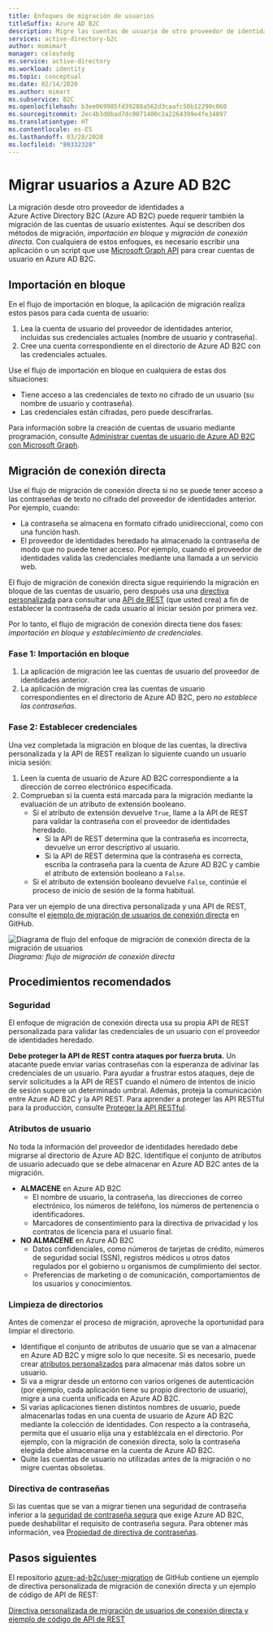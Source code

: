 ```yaml
---
title: Enfoques de migración de usuarios
titleSuffix: Azure AD B2C
description: Migre las cuentas de usuario de otro proveedor de identidades a Azure AD B2C con los métodos de importación en bloque o de migración de conexión directa.
services: active-directory-b2c
author: msmimart
manager: celestedg
ms.service: active-directory
ms.workload: identity
ms.topic: conceptual
ms.date: 02/14/2020
ms.author: mimart
ms.subservice: B2C
ms.openlocfilehash: b3ee069985fd39288a562d3caafc50b12290c060
ms.sourcegitcommit: 2ec4b3d0bad7dc0071400c2a2264399e4fe34897
ms.translationtype: HT
ms.contentlocale: es-ES
ms.lasthandoff: 03/28/2020
ms.locfileid: "80332328"
---
```

# <a name="migrate-users-to-azure-ad-b2c"></a>Migrar usuarios a Azure AD B2C

La migración desde otro proveedor de identidades a Azure Active Directory B2C (Azure AD B2C) puede requerir también la migración de las cuentas de usuario existentes. Aquí se describen dos métodos de migración, *importación en bloque* y *migración de conexión directa*. Con cualquiera de estos enfoques, es necesario escribir una aplicación o un script que use [Microsoft Graph API](manage-user-accounts-graph-api.md) para crear cuentas de usuario en Azure AD B2C.

## <a name="bulk-import"></a>Importación en bloque

En el flujo de importación en bloque, la aplicación de migración realiza estos pasos para cada cuenta de usuario:

1. Lea la cuenta de usuario del proveedor de identidades anterior, incluidas sus credenciales actuales (nombre de usuario y contraseña).
1. Cree una cuenta correspondiente en el directorio de Azure AD B2C con las credenciales actuales.

Use el flujo de importación en bloque en cualquiera de estas dos situaciones:

- Tiene acceso a las credenciales de texto no cifrado de un usuario (su nombre de usuario y contraseña).
- Las credenciales están cifradas, pero puede descifrarlas.

Para información sobre la creación de cuentas de usuario mediante programación, consulte [Administrar cuentas de usuario de Azure AD B2C con Microsoft Graph](manage-user-accounts-graph-api.md).

## <a name="seamless-migration"></a>Migración de conexión directa

Use el flujo de migración de conexión directa si no se puede tener acceso a las contraseñas de texto no cifrado del proveedor de identidades anterior. Por ejemplo, cuando:

- La contraseña se almacena en formato cifrado unidireccional, como con una función hash.
- El proveedor de identidades heredado ha almacenado la contraseña de modo que no puede tener acceso. Por ejemplo, cuando el proveedor de identidades valida las credenciales mediante una llamada a un servicio web.

El flujo de migración de conexión directa sigue requiriendo la migración en bloque de las cuentas de usuario, pero después usa una [directiva personalizada](custom-policy-get-started.md) para consultar una [API de REST](custom-policy-rest-api-intro.md) (que usted crea) a fin de establecer la contraseña de cada usuario al iniciar sesión por primera vez.

Por lo tanto, el flujo de migración de conexión directa tiene dos fases: *importación en bloque* y *establecimiento de credenciales*.

### <a name="phase-1-bulk-import"></a>Fase 1: Importación en bloque

1. La aplicación de migración lee las cuentas de usuario del proveedor de identidades anterior.
1. La aplicación de migración crea las cuentas de usuario correspondientes en el directorio de Azure AD B2C, pero *no establece las contraseñas*.

### <a name="phase-2-set-credentials"></a>Fase 2: Establecer credenciales

Una vez completada la migración en bloque de las cuentas, la directiva personalizada y la API de REST realizan lo siguiente cuando un usuario inicia sesión:

1. Leen la cuenta de usuario de Azure AD B2C correspondiente a la dirección de correo electrónico especificada.
1. Comprueban si la cuenta está marcada para la migración mediante la evaluación de un atributo de extensión booleano.
    - Si el atributo de extensión devuelve `True`, llame a la API de REST para validar la contraseña con el proveedor de identidades heredado.
      - Si la API de REST determina que la contraseña es incorrecta, devuelve un error descriptivo al usuario.
      - Si la API de REST determina que la contraseña es correcta, escriba la contraseña para la cuenta de Azure AD B2C y cambie el atributo de extensión booleano a `False`.
    - Si el atributo de extensión booleano devuelve `False`, continúe el proceso de inicio de sesión de la forma habitual.

Para ver un ejemplo de una directiva personalizada y una API de REST, consulte el [ejemplo de migración de usuarios de conexión directa](https://aka.ms/b2c-account-seamless-migration) en GitHub.

![Diagrama de flujo del enfoque de migración de conexión directa de la migración de usuarios](./media/user-migration/diagram-01-seamless-migration.png)<br />*Diagrama: flujo de migración de conexión directa*

## <a name="best-practices"></a>Procedimientos recomendados

### <a name="security"></a>Seguridad

El enfoque de migración de conexión directa usa su propia API de REST personalizada para validar las credenciales de un usuario con el proveedor de identidades heredado.

**Debe proteger la API de REST contra ataques por fuerza bruta.** Un atacante puede enviar varias contraseñas con la esperanza de adivinar las credenciales de un usuario. Para ayudar a frustrar estos ataques, deje de servir solicitudes a la API de REST cuando el número de intentos de inicio de sesión supere un determinado umbral. Además, proteja la comunicación entre Azure AD B2C y la API REST. Para aprender a proteger las API RESTful para la producción, consulte [Proteger la API RESTful](secure-rest-api.md).

### <a name="user-attributes"></a>Atributos de usuario

No toda la información del proveedor de identidades heredado debe migrarse al directorio de Azure AD B2C. Identifique el conjunto de atributos de usuario adecuado que se debe almacenar en Azure AD B2C antes de la migración.

- **ALMACENE** en Azure AD B2C
  - El nombre de usuario, la contraseña, las direcciones de correo electrónico, los números de teléfono, los números de pertenencia o identificadores.
  - Marcadores de consentimiento para la directiva de privacidad y los contratos de licencia para el usuario final.
- **NO ALMACENE** en Azure AD B2C
  - Datos confidenciales, como números de tarjetas de crédito, números de seguridad social (SSN), registros médicos u otros datos regulados por el gobierno u organismos de cumplimiento del sector.
  - Preferencias de marketing o de comunicación, comportamientos de los usuarios y conocimientos.

### <a name="directory-clean-up"></a>Limpieza de directorios

Antes de comenzar el proceso de migración, aproveche la oportunidad para limpiar el directorio.

- Identifique el conjunto de atributos de usuario que se van a almacenar en Azure AD B2C y migre solo lo que necesite. Si es necesario, puede crear [atributos personalizados](custom-policy-custom-attributes.md) para almacenar más datos sobre un usuario.
- Si va a migrar desde un entorno con varios orígenes de autenticación (por ejemplo, cada aplicación tiene su propio directorio de usuario), migre a una cuenta unificada en Azure AD B2C.
- Si varias aplicaciones tienen distintos nombres de usuario, puede almacenarlas todas en una cuenta de usuario de Azure AD B2C mediante la colección de identidades. Con respecto a la contraseña, permita que el usuario elija una y establézcala en el directorio. Por ejemplo, con la migración de conexión directa, solo la contraseña elegida debe almacenarse en la cuenta de Azure AD B2C.
- Quite las cuentas de usuario no utilizadas antes de la migración o no migre cuentas obsoletas.

### <a name="password-policy"></a>Directiva de contraseñas

Si las cuentas que se van a migrar tienen una seguridad de contraseña inferior a la [seguridad de contraseña segura](../active-directory/authentication/concept-sspr-policy.md) que exige Azure AD B2C, puede deshabilitar el requisito de contraseña segura. Para obtener más información, vea [Propiedad de directiva de contraseñas](manage-user-accounts-graph-api.md#password-policy-property).

## <a name="next-steps"></a>Pasos siguientes

El repositorio [azure-ad-b2c/user-migration](https://github.com/azure-ad-b2c/user-migration) de GitHub contiene un ejemplo de directiva personalizada de migración de conexión directa y un ejemplo de código de API de REST:

[Directiva personalizada de migración de usuarios de conexión directa y ejemplo de código de API de REST](https://aka.ms/b2c-account-seamless-migration)
